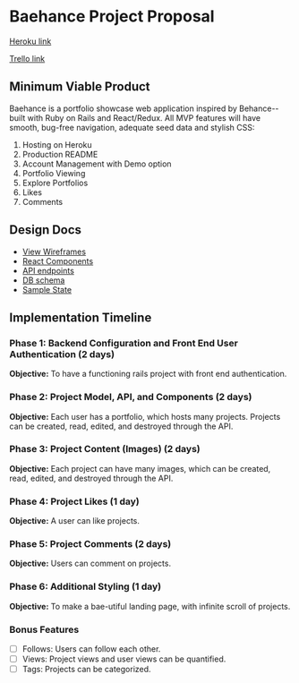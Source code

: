 # Baehance Project Proposal

[Heroku link][heroku]

[Trello link][trello]

[heroku]: http://www.herokuapp.com
[trello]: https://trello.com/b/X5VG72uB/baehance

## Minimum Viable Product

Baehance is a portfolio showcase web application inspired by Behance-- built with Ruby on Rails and React/Redux. All MVP features will have smooth, bug-free navigation, adequate seed data and stylish CSS:

1. Hosting on Heroku
2. Production README
3. Account Management with Demo option
4. Portfolio Viewing
5. Explore Portfolios
6. Likes
7. Comments

## Design Docs
* [View Wireframes][wireframes]
* [React Components][components]
* [API endpoints][api-endpoints]
* [DB schema][schema]
* [Sample State][sample-state]

[wireframes]: docs/wireframes
[components]: docs/component-hierarchy.md
[sample-state]: docs/sample-state.md
[api-endpoints]: docs/api-endpoints.md
[schema]: docs/schema.md

## Implementation Timeline

### Phase 1: Backend Configuration and Front End User Authentication (2 days)

**Objective:** To have a functioning rails project with front end authentication.

### Phase 2: Project Model, API, and Components (2 days)

**Objective:** Each user has a portfolio, which hosts many projects. Projects can be created, read, edited, and destroyed through the API.

### Phase 3: Project Content (Images) (2 days)

**Objective:** Each project can have many images, which can be created, read, edited, and destroyed through the API.

### Phase 4: Project Likes (1 day)

**Objective:** A user can like projects.

### Phase 5: Project Comments (2 days)

**Objective:** Users can comment on projects.

### Phase 6: Additional Styling (1 day)

**Objective:** To make a bae-utiful landing page, with infinite scroll of projects.

### Bonus Features
- [ ] Follows: Users can follow each other.
- [ ] Views: Project views and user views can be quantified.
- [ ] Tags: Projects can be categorized.
